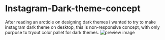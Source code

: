 # Instagram-Dark-theme-concept
After reading an arcticle on designing dark themes i wanted to try to make instagram dark theme on desktop, this is non-responsive concept, with only purpose to tryout color pallet for dark themes.
![preview image](https://github.com/podpayne/Instagram-Dark-theme-concept.git/isntadark.jpg)

